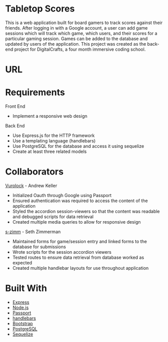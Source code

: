 # Tabletop Scores
This is a web application built for board gamers to track scores against their friends. After logging in with a Google account, a user can add game sessions which will track which game, which users, and their scores for a particular gaming session. Games can be added to the database and updated by users of the application. This project was created as the back-end project for DigitalCrafts, a four month immersive coding school.

# URL

# Requirements
Front End
* Implement a responsive web design

Back End
* Use Express.js for the HTTP framework
* Use a templating language (handlebars)
* Use PostgreSQL for the database and access it using sequelize
* Create at least three related models

# Collaborators
[Vurolock](https://github.com/Vurolock) - Andrew Keller
* Initialized Oauth through Google using Passport
* Ensured authentication was required to access the content of the application
* Styled the accordion session-viewers so that the content was readable and debugged scripts for data retrieval
* Created multiple media queries to allow for responsive design

[s-zimm](https://github.com/s-zimm) - Seth Zimmerman
* Maintained forms for game/session entry and linked forms to the database for submissions
* Wrote scripts for the session accordion viewers
* Tested routes to ensure data retrieval from database worked as expected
* Created multiple handlebar layouts for use throughout application


# Built With
* [Express](https://expressjs.com/)
* [Node.js](https://nodejs.org/en/)
* [Passport](http://www.passportjs.org/)
* [handlebars](http://handlebarsjs.com/)
* [Bootstrap](https://getbootstrap.com/)
* [PostgreSQL](https://www.postgresql.org/)
* [Sequelize](http://docs.sequelizejs.com/)
